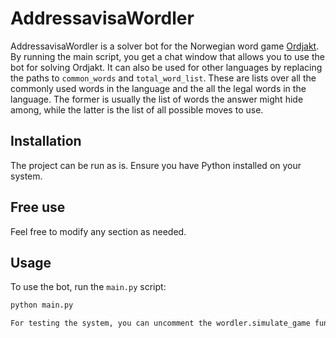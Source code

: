 # AddressavisaWordler

AddressavisaWordler is a solver bot for the Norwegian word game [Ordjakt](https://www.adressa.no/hjernetrim/ordjakt). By running the main script, you get a chat window that allows you to use the bot for solving Ordjakt. It can also be used for other languages by replacing the paths to `common_words` and `total_word_list`. These are lists over all the commonly used words in the language and the all the legal words in the language. The former is usually the list of words the answer might hide among, while the latter is the list of all possible moves to use.

## Installation

The project can be run as is. Ensure you have Python installed on your system.

## Free use
Feel free to modify any section as needed.

## Usage

To use the bot, run the `main.py` script:


```bash
python main.py

For testing the system, you can uncomment the wordler.simulate_game function in the code.
